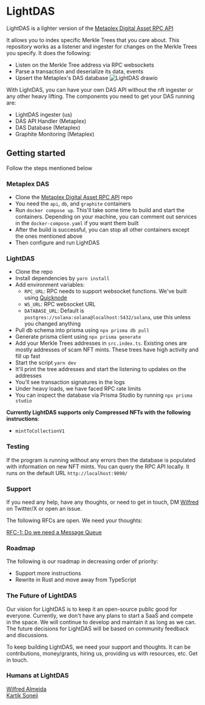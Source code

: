 # LightDAS
LightDAS is a lighter version of the [Metaplex Digital Asset RPC API](https://github.com/metaplex-foundation/digital-asset-rpc-infrastructure)

It allows you to index specific Merkle Trees that you care about. This repository works as a listener and ingester for changes on the Merkle Trees you specify. It does the following:
- Listen on the Merkle Tree address via RPC websockets
- Parse a transaction and deserialize its data, events
- Upsert the Metaplex's DAS database
![LightDAS drawio](https://github.com/WilfredAlmeida/LightDAS/assets/60785452/323da5a6-de11-45a0-bdd2-e5b28d547e71)

With LightDAS, you can have your own DAS API without the nft ingester or any other heavy lifting. The components you need to get your DAS running are:
- LightDAS ingester (us)
- DAS API Handler (Metaplex)
- DAS Database (Metaplex)
- Graphite Monitoring (Metaplex)

## Getting started
Follow the steps mentioned below

### Metaplex DAS
- Clone the [Metaplex Digital Asset RPC API](https://github.com/metaplex-foundation/digital-asset-rpc-infrastructure) repo
- You need the `api`, `db`, and `graphite` containers
- Run `docker compose up`. This'll take some time to build and start the containers. Depending on your machine, you can comment out services in the `docker-compose.yaml` if you want them built
- After the build is successful, you can stop all other containers except the ones mentioned above
- Then configure and run LightDAS

### LightDAS
- Clone the repo
- Install dependencies by `yarn install`
- Add environment variables:
  - `RPC_URL`: RPC needs to support websocket functions. We've built using [Quicknode](https://www.quicknode.com/?via=aayush)
  - `WS_URL`: RPC websocket URL
  - `DATABASE_URL`: Default is `postgres://solana:solana@localhost:5432/solana`, use this unless you changed anything
- Pull db schema into prisma using `npx prisma db pull`
- Generate prisma client using `npx prisma generate`
- Add your Merkle Trees addresses in `src.index.ts`. Existing ones are mostly addresses of scam NFT mints. These trees have high activity and fill up fast
- Start the script `yarn dev`
- It'll print the tree addresses and start the listening to updates on the addresses
- You'll see transaction signatures in the logs
- Under heavy loads, we have faced RPC rate limits
- You can inspect the database via Prisma Studio by running `npx prisma studio`

**Currently LightDAS supports only Compressed NFTs with the following instructions**:
- `mintToCollectionV1`

### Testing
If the program is running without any errors then the database is populated with information on new NFT mints. You can query the RPC API locally. It runs on the default URL `http://localhost:9090/`


### Support
If you need any help, have any thoughts, or need to get in touch, DM [Wilfred](https://twitter.com/WilfredAlmeida_) on Twitter/X or open an issue.

The following RFCs are open. We need your thoughts:

[RFC-1: Do we need a Message Queue](https://github.com/WilfredAlmeida/ldas/issues/2)

### Roadmap
The following is our roadmap in decreasing order of priority:  
- Support more instructions
- Rewrite in Rust and move away from TypeScript

### The Future of LightDAS
Our vision for LightDAS is to keep it an open-source public good for everyone. Currently, we don't have any plans to start a SaaS and compete in the space. We will continue to develop and maintain it as long as we can. The future decisions for LightDAS will be based on community feedback and discussions.

To keep building LightDAS, we need your support and thoughts. It can be contributions, money/grants, hiring us, providing us with resources, etc. Get in touch.

### Humans at LightDAS
[Wilfred Almeida](https://twitter.com/WilfredAlmeida_)  
[Kartik Soneji](https://github.com/KartikSoneji)
